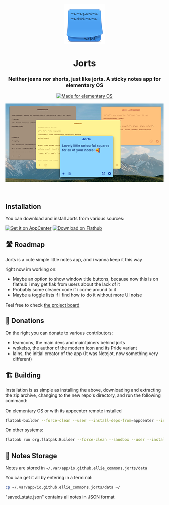 
<div align="center">
  <img alt="An icon representing a stack of little squared blue sticky notes. The first one, and the second one hinted below, have scribbles over them" src="data/icons/hicolor/128.png" />
  <h1>Jorts</h1>
  <h3>Neither jeans nor shorts, just like jorts. A sticky notes app for elementary OS</h3>

  <a href="https://elementary.io">
    <img src="https://ellie-commons.github.io/community-badge.svg" alt="Made for elementary OS">
  </a>
  
<span align="center"> <img class="center" src="https://github.com/ellie-commons/jorts/blob/main/data/screenshots/spread.png" alt="Several colourful sticky notes in a spread. Most are covered in scribbles. One in forefront is blue and has the text 'Lovely little colourful squares for all of your notes! 🥰'"></span>
</div>

<br/>

## Installation

You can download and install Jorts from various sources:

[![Get it on AppCenter](https://appcenter.elementary.io/badge.svg?new)](https://appcenter.elementary.io/io.github.ellie_commons.jorts) 
[<img src="https://flathub.org/assets/badges/flathub-badge-en.svg" width="160" alt="Download on Flathub">](https://flathub.org/apps/io.github.ellie_commons.jorts)

## 🛣️ Roadmap

Jorts is a cute simple little notes app, and i wanna keep it this way

right now im working on:
- Maybe an option to show window title buttons, because now this is on flathub i may get flak from users about the lack of it
- Probably some cleaner code if i come around to it
- Maybe a toggle lists if i find how to do it without more UI noise

Feel free to check [the project board](https://github.com/orgs/ellie-commons/projects/4)

## 💝 Donations

On the right you can donate to various contributors:
 - teamcons, the main devs and maintainers behind jorts
 - wpkelso, the author of the modern icon and its Pride variant
 - lains, the initial creator of the app (It was Notejot, now something very different)


## 🏗️ Building

Installation is as simple as installing the above, downloading and extracting the zip archive, changing to the new repo's directory,
and run the following command:

On elementary OS or with its appcenter remote installed

```bash
flatpak-builder --force-clean --user --install-deps-from=appcenter --install builddir ./io.github.ellie_commons.jorts.yml
```

On other systems:

```bash
flatpak run org.flatpak.Builder --force-clean --sandbox --user --install --install-deps-from=flathub --ccache --mirror-screenshots-url=https://dl.flathub.org/media/ --repo=repo builddir io.github.ellie_commons.jorts.flathub.yml
```


## 💾 Notes Storage

Notes are stored in `~/.var/app/io.github.ellie_commons.jorts/data`

You can get it all by entering in a terminal:

```bash
cp ~/.var/app/io.github.ellie_commons.jorts/data ~/
```

"saved_state.json" contains all notes in JSON format
